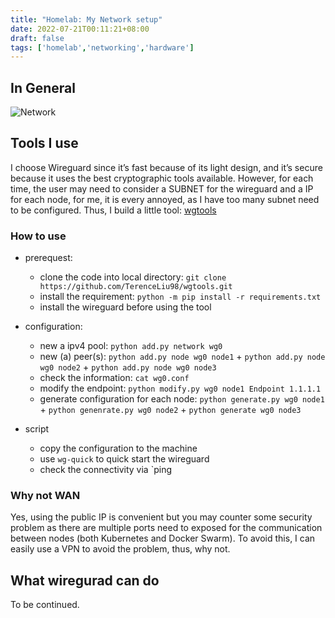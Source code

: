 ```yaml
---
title: "Homelab: My Network setup"
date: 2022-07-21T00:11:21+08:00
draft: false
tags: ['homelab','networking','hardware']
---
```



## In General

![Network](https://bucket.cklau.cc/outline-bucket/uploads/f96d0f35-cf0a-46bd-aeca-b1a1ac9052c9/d9c7631a-cd68-4016-903c-27c804edce1a/server.png)


## Tools I use 

I choose Wireguard since it’s fast because of its light design, and it’s secure because it uses the best cryptographic tools available. However, for each time, the user may need to consider a SUBNET for the wireguard and a IP for each node, for me, it is every annoyed, as I have too many subnet need to be configured. Thus, I build a little tool: [wgtools](https://github.com/TerenceLiu98/wgtools)


### How to use

* prerequest:
	* clone the code into local directory: `git clone  https://github.com/TerenceLiu98/wgtools.git`
	* install the requirement: `python -m pip install -r requirements.txt`
	* install the wireguard before using the tool

* configuration:
	* new a ipv4 pool: `python add.py network wg0`
	* new (a) peer(s): `python add.py node wg0 node1` + `python add.py node wg0 node2` + `python add.py node wg0 node3`
	* check the information: `cat wg0.conf`
	* modify the endpoint: `python modify.py wg0 node1 Endpoint 1.1.1.1`
	* generate configuration for each node: `python generate.py wg0 node1` + `python genenrate.py wg0 node2` + `python generate wg0 node3`

* script
	* copy the configuration to the machine
	* use `wg-quick` to quick start the wireguard
	* check the connectivity via `ping

### Why not WAN

Yes, using the public IP is convenient but you may counter some security problem as there are multiple ports need to exposed for the communication between nodes (both Kubernetes and Docker Swarm). To avoid this, I can easily use a VPN to avoid the problem, thus, why not. 


## What wiregurad can do

To be continued.
